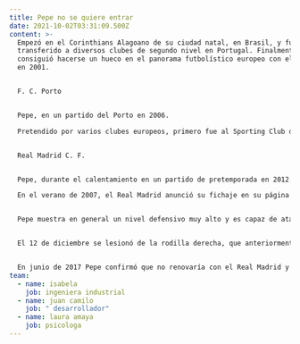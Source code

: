 ```yaml
---
title: Pepe no se quiere entrar
date: 2021-10-02T03:31:09.500Z
content: >-
  Empezó en el Corinthians Alagoano de su ciudad natal, en Brasil, y fue
  transferido a diversos clubes de segundo nivel en Portugal. Finalmente,
  consiguió hacerse un hueco en el panorama futbolístico europeo con el Marítimo
  en 2001.


  F. C. Porto


  Pepe, en un partido del Porto en 2006.

  Pretendido por varios clubes europeos, primero fue al Sporting Club de Portugal y luego acabó fichando por el F. C. Porto en la temporada 2004-05. Después de una fase de adaptación en el club, el cual era entrenado por Co Adriaanse, jugó y se volvió fundamental en el equipo, que ganó la Primeira Liga 2005-06.


  Real Madrid C. F.


  Pepe, durante el calentamiento en un partido de pretemporada en 2012.

  En el verano de 2007, el Real Madrid anunció su fichaje en su página web, así como en la del club portugués.5​ Este último indicó en su comunicado que la transferencia de los derechos federativos del jugador habían sido vendidos por la cantidad de 30 millones de euros. El fichaje, siendo caro para tratarse de un defensa, no alcanzó el precio de otros jugadores del Real Madrid como Cristiano Ronaldo, Gareth Bale, Zinedine Zidane, Kaká, Luka Modrić, Hugo Sánchez, Luís Figo, Ronaldo, David Beckham, Arjen Robben, Nicolas Anelka, Asier Illarramendi o Xabi Alonso. En este conjunto, en que siempre prevalecieron sus incorporaciones de ataque (propias de un delantero), se optó por este "defensa central" de mucha potencia y gran disparo de media distancia. Además es un gran cabeceador.


  Pepe muestra en general un nivel defensivo muy alto y es capaz de atacar también con eficacia. Entre sus grandes partidos se puede mencionar, por ejemplo, el Barça - Real Madrid de la temporada 2009-10, tras cuya victoria el diario deportivo AS, le concedió su máxima puntuación.6​


  El 12 de diciembre se lesionó de la rodilla derecha, que anteriormente ya le había acarreado problemas, y se perdió el resto de la temporada, pero pudo recuperarse a tiempo para disputar el Mundial de Sudáfrica 2010 con la selección portuguesa,7​ resultando elegido para el Equipo Ideal de esta importante competición.


  En junio de 2017 Pepe confirmó que no renovaría con el Real Madrid y anunció su salida del club blanco después de ganar tres Ligas, dos Copas del Rey, dos Supercopas de España, tres Ligas de Campeones, dos Supercopas de Europa y dos Mundiales de Clubes en diez temporadas completas en el club madrileño.8​
team:
  - name: isabela
    job: ingeniera industrial
  - name: juan camilo
    job: " desarrollador"
  - name: laura amaya
    job: psicologa
---
```


